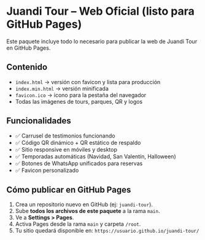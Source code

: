 # Juandi Tour – Web Oficial (listo para GitHub Pages)

Este paquete incluye todo lo necesario para publicar la web de Juandi Tour en GitHub Pages.

## Contenido

- `index.html` → versión con favicon y lista para producción
- `index.min.html` → versión minificada
- `favicon.ico` → icono para la pestaña del navegador
- Todas las imágenes de tours, parques, QR y logos

## Funcionalidades

- ✅ Carrusel de testimonios funcionando
- ✅ Código QR dinámico + QR estático de respaldo
- ✅ Sitio responsive en móviles y desktop
- ✅ Temporadas automáticas (Navidad, San Valentín, Halloween)
- ✅ Botones de WhatsApp unificados para reservas
- ✅ Favicon personalizado

## Cómo publicar en GitHub Pages

1. Crea un repositorio nuevo en GitHub (ej: `juandi-tour`).
2. Sube **todos los archivos de este paquete** a la rama `main`.
3. Ve a **Settings > Pages**.
4. Activa Pages desde la rama `main` y carpeta `/root`.
5. Tu sitio quedará disponible en: `https://usuario.github.io/juandi-tour/`
